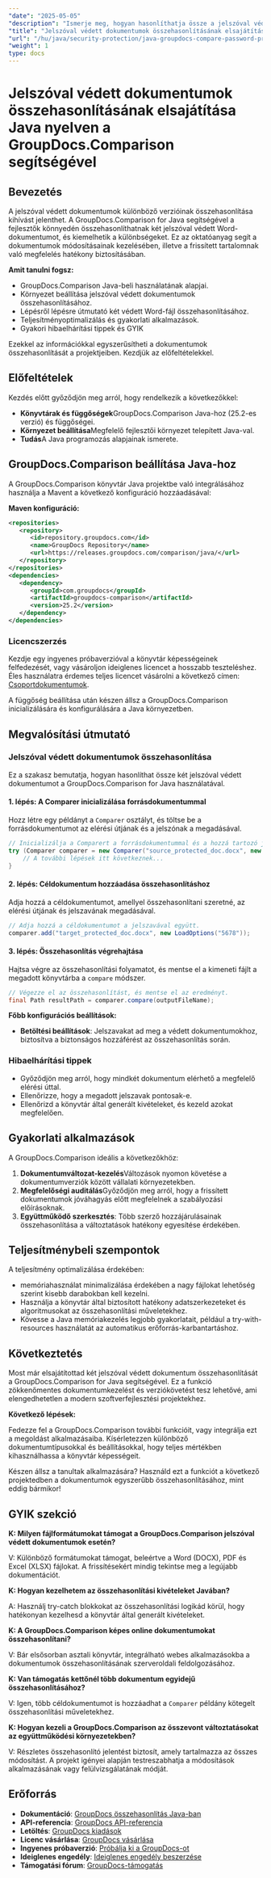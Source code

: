 ```yaml
---
"date": "2025-05-05"
"description": "Ismerje meg, hogyan hasonlíthatja össze a jelszóval védett Word-dokumentumokat Java nyelven a GroupDocs.Comparison segítségével. Ez az útmutató a zökkenőmentes dokumentum-összehasonlítás beállítását, megvalósítását és ajánlott gyakorlatait ismerteti."
"title": "Jelszóval védett dokumentumok összehasonlításának elsajátítása Java nyelven a GroupDocs.Comparison segítségével"
"url": "/hu/java/security-protection/java-groupdocs-compare-password-protected-docs/"
"weight": 1
type: docs
---
```

# Jelszóval védett dokumentumok összehasonlításának elsajátítása Java nyelven a GroupDocs.Comparison segítségével

## Bevezetés

A jelszóval védett dokumentumok különböző verzióinak összehasonlítása kihívást jelenthet. A GroupDocs.Comparison for Java segítségével a fejlesztők könnyedén összehasonlíthatnak két jelszóval védett Word-dokumentumot, és kiemelhetik a különbségeket. Ez az oktatóanyag segít a dokumentumok módosításainak kezelésében, illetve a frissített tartalomnak való megfelelés hatékony biztosításában.

**Amit tanulni fogsz:**

- GroupDocs.Comparison Java-beli használatának alapjai.
- Környezet beállítása jelszóval védett dokumentumok összehasonlításához.
- Lépésről lépésre útmutató két védett Word-fájl összehasonlításához.
- Teljesítményoptimalizálás és gyakorlati alkalmazások.
- Gyakori hibaelhárítási tippek és GYIK

Ezekkel az információkkal egyszerűsítheti a dokumentumok összehasonlítását a projektjeiben. Kezdjük az előfeltételekkel.

## Előfeltételek

Kezdés előtt győződjön meg arról, hogy rendelkezik a következőkkel:

- **Könyvtárak és függőségek**GroupDocs.Comparison Java-hoz (25.2-es verzió) és függőségei.
- **Környezet beállítása**Megfelelő fejlesztői környezet telepített Java-val.
- **Tudás**A Java programozás alapjainak ismerete.

## GroupDocs.Comparison beállítása Java-hoz

A GroupDocs.Comparison könyvtár Java projektbe való integrálásához használja a Mavent a következő konfiguráció hozzáadásával:

**Maven konfiguráció:**

```xml
<repositories>
   <repository>
      <id>repository.groupdocs.com</id>
      <name>GroupDocs Repository</name>
      <url>https://releases.groupdocs.com/comparison/java/</url>
   </repository>
</repositories>
<dependencies>
   <dependency>
      <groupId>com.groupdocs</groupId>
      <artifactId>groupdocs-comparison</artifactId>
      <version>25.2</version>
   </dependency>
</dependencies>
```

### Licencszerzés

Kezdje egy ingyenes próbaverzióval a könyvtár képességeinek felfedezését, vagy vásároljon ideiglenes licencet a hosszabb teszteléshez. Éles használatra érdemes teljes licencet vásárolni a következő címen: [Csoportdokumentumok](https://purchase.groupdocs.com/buy).

A függőség beállítása után készen állsz a GroupDocs.Comparison inicializálására és konfigurálására a Java környezetben.

## Megvalósítási útmutató

### Jelszóval védett dokumentumok összehasonlítása

Ez a szakasz bemutatja, hogyan hasonlíthat össze két jelszóval védett dokumentumot a GroupDocs.Comparison for Java használatával. 

#### 1. lépés: A Comparer inicializálása forrásdokumentummal

Hozz létre egy példányt a `Comparer` osztályt, és töltse be a forrásdokumentumot az elérési útjának és a jelszónak a megadásával.

```java
// Inicializálja a Comparert a forrásdokumentummal és a hozzá tartozó jelszóval.
try (Comparer comparer = new Comparer("source_protected_doc.docx", new LoadOptions("1234"))) {
    // A további lépések itt következnek...
}
```

#### 2. lépés: Céldokumentum hozzáadása összehasonlításhoz

Adja hozzá a céldokumentumot, amellyel összehasonlítani szeretné, az elérési útjának és jelszavának megadásával.

```java
// Adja hozzá a céldokumentumot a jelszavával együtt.
comparer.add("target_protected_doc.docx", new LoadOptions("5678"));
```

#### 3. lépés: Összehasonlítás végrehajtása

Hajtsa végre az összehasonlítási folyamatot, és mentse el a kimeneti fájlt a megadott könyvtárba a `compare` módszer.

```java
// Végezze el az összehasonlítást, és mentse el az eredményt.
final Path resultPath = comparer.compare(outputFileName);
```

**Főbb konfigurációs beállítások:**

- **Betöltési beállítások**: Jelszavakat ad meg a védett dokumentumokhoz, biztosítva a biztonságos hozzáférést az összehasonlítás során.

### Hibaelhárítási tippek

- Győződjön meg arról, hogy mindkét dokumentum elérhető a megfelelő elérési úttal.
- Ellenőrizze, hogy a megadott jelszavak pontosak-e.
- Ellenőrizd a könyvtár által generált kivételeket, és kezeld azokat megfelelően.

## Gyakorlati alkalmazások

A GroupDocs.Comparison ideális a következőkhöz:

1. **Dokumentumváltozat-kezelés**Változások nyomon követése a dokumentumverziók között vállalati környezetekben.
2. **Megfelelőségi auditálás**Győződjön meg arról, hogy a frissített dokumentumok jóváhagyás előtt megfelelnek a szabályozási előírásoknak.
3. **Együttműködő szerkesztés**: Több szerző hozzájárulásainak összehasonlítása a változtatások hatékony egyesítése érdekében.

## Teljesítménybeli szempontok

A teljesítmény optimalizálása érdekében:

- memóriahasználat minimalizálása érdekében a nagy fájlokat lehetőség szerint kisebb darabokban kell kezelni.
- Használja a könyvtár által biztosított hatékony adatszerkezeteket és algoritmusokat az összehasonlítási műveletekhez.
- Kövesse a Java memóriakezelés legjobb gyakorlatait, például a try-with-resources használatát az automatikus erőforrás-karbantartáshoz.

## Következtetés

Most már elsajátítottad két jelszóval védett dokumentum összehasonlítását a GroupDocs.Comparison for Java segítségével. Ez a funkció zökkenőmentes dokumentumkezelést és verziókövetést tesz lehetővé, ami elengedhetetlen a modern szoftverfejlesztési projektekhez.

**Következő lépések:**

Fedezze fel a GroupDocs.Comparison további funkcióit, vagy integrálja ezt a megoldást alkalmazásaiba. Kísérletezzen különböző dokumentumtípusokkal és beállításokkal, hogy teljes mértékben kihasználhassa a könyvtár képességeit.

Készen állsz a tanultak alkalmazására? Használd ezt a funkciót a következő projektedben a dokumentumok egyszerűbb összehasonlításához, mint eddig bármikor!

## GYIK szekció

**K: Milyen fájlformátumokat támogat a GroupDocs.Comparison jelszóval védett dokumentumok esetén?**

V: Különböző formátumokat támogat, beleértve a Word (DOCX), PDF és Excel (XLSX) fájlokat. A frissítésekért mindig tekintse meg a legújabb dokumentációt.

**K: Hogyan kezelhetem az összehasonlítási kivételeket Javában?**

A: Használj try-catch blokkokat az összehasonlítási logikád körül, hogy hatékonyan kezelhesd a könyvtár által generált kivételeket.

**K: A GroupDocs.Comparison képes online dokumentumokat összehasonlítani?**

V: Bár elsősorban asztali könyvtár, integrálható webes alkalmazásokba a dokumentumok összehasonlításának szerveroldali feldolgozásához.

**K: Van támogatás kettőnél több dokumentum egyidejű összehasonlításához?**

V: Igen, több céldokumentumot is hozzáadhat a `Comparer` példány kötegelt összehasonlítási műveletekhez.

**K: Hogyan kezeli a GroupDocs.Comparison az összevont változtatásokat az együttműködési környezetekben?**

V: Részletes összehasonlító jelentést biztosít, amely tartalmazza az összes módosítást. A projekt igényei alapján testreszabhatja a módosítások alkalmazásának vagy felülvizsgálatának módját.

## Erőforrás

- **Dokumentáció**: [GroupDocs összehasonlítás Java-ban](https://docs.groupdocs.com/comparison/java/)
- **API-referencia**: [GroupDocs API-referencia](https://reference.groupdocs.com/comparison/java/)
- **Letöltés**: [GroupDocs kiadások](https://releases.groupdocs.com/comparison/java/)
- **Licenc vásárlása**: [GroupDocs vásárlása](https://purchase.groupdocs.com/buy)
- **Ingyenes próbaverzió**: [Próbálja ki a GroupDocs-ot](https://releases.groupdocs.com/comparison/java/)
- **Ideiglenes engedély**: [Ideiglenes engedély beszerzése](https://purchase.groupdocs.com/temporary-license/)
- **Támogatási fórum**: [GroupDocs-támogatás](https://forum.groupdocs.com/c/comparison)